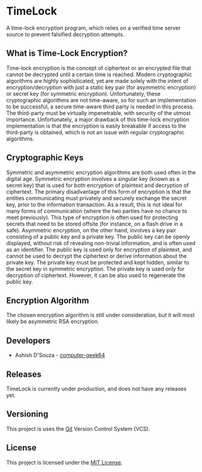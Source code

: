 # TimeLock

A time-lock encryption program, which relies on a verified time server source to prevent falsified decryption attempts.

## What is Time-Lock Encryption?

Time-lock encryption is the concept of ciphertext or an encrypted file that cannot be decrypted until a certain time is reached. Modern cryptographic algorithms are highly sophisticated, yet are made solely with the intent of encryption/decryption with just a static key pair (for asymmetric encryption) or secret key (for symmetric encryption). Unfortunately, these cryptographic algorithms are not time-aware, so for such an implementation to be successful, a secure time-aware third party is needed in this process. The third-party must be virtually impenetrable, with security of the utmost importance. Unfortunately, a major drawback of this time-lock encryption implementation is that the encryption is easily breakable if access to the third-party is obtained, which is not an issue with regular cryptographic algorithms.

## Cryptographic Keys

Symmetric and asymmetric encryption algorithms are both used often in the digital age. Symmetric encryption involves a singular key (known as a secret key) that is used for both encryption of plaintext and decryption of ciphertext. The primary disadvantage of this form of encryption is that the entities communicating must privately and securely exchange the secret key, prior to the information transaction. As a result, this is not ideal for many forms of communication (where the two parties have no chance to meet previously). This type of encryption is often used for protecting secrets that need to be stored offsite (for instance, on a flash drive in a safe). Asymmetric encryption, on the other hand, involves a key pair consisting of a public key and a private key. The public key can be openly displayed, without risk of revealing non-trivial information, and is often used as an identifier. The public key is used only for encryption of plaintext, and cannot be used to decrypt the ciphertext or derive information about the private key. The private key must be protected and kept hidden, similar to the secret key in symmetric encryption. The private key is used only for decryption of ciphertext. However, it can be also used to regenerate the public key.

## Encryption Algorithm

The chosen encryption algorithm is still under consideration, but it will most likely be asymmetric RSA encryption.

## Developers

* Ashish D'Souza - [computer-geek64](https://github.com/computer-geek64/)

## Releases

TimeLock is currently under production, and does not have any releases yet.

## Versioning

This project is uses the [Git](https://git-scm.com/) Version Control System (VCS).

## License

This project is licensed under the [MIT License](LICENSE).
